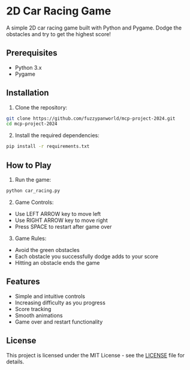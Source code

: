 # 2D Car Racing Game

A simple 2D car racing game built with Python and Pygame. Dodge the obstacles and try to get the highest score!

## Prerequisites

- Python 3.x
- Pygame

## Installation

1. Clone the repository:
```bash
git clone https://github.com/fuzzypanworld/mcp-project-2024.git
cd mcp-project-2024
```

2. Install the required dependencies:
```bash
pip install -r requirements.txt
```

## How to Play

1. Run the game:
```bash
python car_racing.py
```

2. Game Controls:
- Use LEFT ARROW key to move left
- Use RIGHT ARROW key to move right
- Press SPACE to restart after game over

3. Game Rules:
- Avoid the green obstacles
- Each obstacle you successfully dodge adds to your score
- Hitting an obstacle ends the game

## Features

- Simple and intuitive controls
- Increasing difficulty as you progress
- Score tracking
- Smooth animations
- Game over and restart functionality

## License

This project is licensed under the MIT License - see the [LICENSE](LICENSE) file for details.